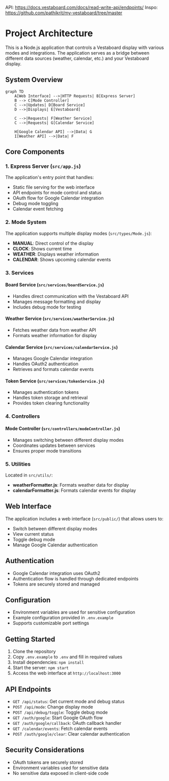 API: https://docs.vestaboard.com/docs/read-write-api/endpoints/
Inspo: https://github.com/pathikrit/my-vestaboard/tree/master

# Project Architecture

This is a Node.js application that controls a Vestaboard display with various modes and integrations. The application serves as a bridge between different data sources (weather, calendar, etc.) and your Vestaboard display.

## System Overview

```mermaid
graph TD
    A[Web Interface] -->|HTTP Requests| B[Express Server]
    B --> C[Mode Controller]
    C -->|Updates| D[Board Service]
    D -->|Displays| E[Vestaboard]
    
    C -->|Requests| F[Weather Service]
    C -->|Requests| G[Calendar Service]
    
    H[Google Calendar API] -->|Data| G
    I[Weather API] -->|Data| F
```

## Core Components

### 1. Express Server (`src/app.js`)
The application's entry point that handles:
- Static file serving for the web interface
- API endpoints for mode control and status
- OAuth flow for Google Calendar integration
- Debug mode toggling
- Calendar event fetching

### 2. Mode System
The application supports multiple display modes (`src/types/Mode.js`):
- **MANUAL**: Direct control of the display
- **CLOCK**: Shows current time
- **WEATHER**: Displays weather information
- **CALENDAR**: Shows upcoming calendar events

### 3. Services

#### Board Service (`src/services/boardService.js`)
- Handles direct communication with the Vestaboard API
- Manages message formatting and display
- Includes debug mode for testing

#### Weather Service (`src/services/weatherService.js`)
- Fetches weather data from weather API
- Formats weather information for display

#### Calendar Service (`src/services/calendarService.js`)
- Manages Google Calendar integration
- Handles OAuth2 authentication
- Retrieves and formats calendar events

#### Token Service (`src/services/tokenService.js`)
- Manages authentication tokens
- Handles token storage and retrieval
- Provides token clearing functionality

### 4. Controllers

#### Mode Controller (`src/controllers/modeController.js`)
- Manages switching between different display modes
- Coordinates updates between services
- Ensures proper mode transitions

### 5. Utilities
Located in `src/utils/`:
- **weatherFormatter.js**: Formats weather data for display
- **calendarFormatter.js**: Formats calendar events for display

## Web Interface
The application includes a web interface (`src/public/`) that allows users to:
- Switch between different display modes
- View current status
- Toggle debug mode
- Manage Google Calendar authentication

## Authentication
- Google Calendar integration uses OAuth2
- Authentication flow is handled through dedicated endpoints
- Tokens are securely stored and managed

## Configuration
- Environment variables are used for sensitive configuration
- Example configuration provided in `.env.example`
- Supports customizable port settings

## Getting Started

1. Clone the repository
2. Copy `.env.example` to `.env` and fill in required values
3. Install dependencies: `npm install`
4. Start the server: `npm start`
5. Access the web interface at `http://localhost:3000`

## API Endpoints

- `GET /api/status`: Get current mode and debug status
- `POST /api/mode`: Change display mode
- `POST /api/debug/toggle`: Toggle debug mode
- `GET /auth/google`: Start Google OAuth flow
- `GET /auth/google/callback`: OAuth callback handler
- `GET /calendar/events`: Fetch calendar events
- `POST /auth/google/clear`: Clear calendar authentication

## Security Considerations

- OAuth tokens are securely stored
- Environment variables used for sensitive data
- No sensitive data exposed in client-side code


